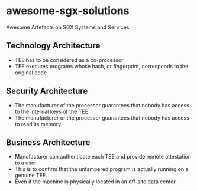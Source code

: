 # awesome-sgx-solutions
Awesome Artefacts on SGX Systems and Services

## Technology Architecture
- TEE has to be considered as a co-processor
- TEE executes programs whose hash, or fingerprint, corresponds to the original code

## Security Architecture
-  The manufacturer of the processor guarantees that nobody has access to the internal keys of the TEE  
-  The manufacturer of the processor guarantees that nobody has access to read its memory.

## Business Architecture
- Manufacturer can authenticate each TEE and provide remote attestation to a user.
- This is to confirm that the untampered program is actually running on a genuine TEE.
- Even if the machine is physically located in an off-site data center.
